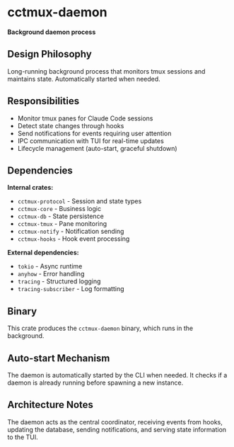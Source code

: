 # cctmux-daemon

**Background daemon process**

## Design Philosophy

Long-running background process that monitors tmux sessions and maintains state. Automatically started when needed.

## Responsibilities

- Monitor tmux panes for Claude Code sessions
- Detect state changes through hooks
- Send notifications for events requiring user attention
- IPC communication with TUI for real-time updates
- Lifecycle management (auto-start, graceful shutdown)

## Dependencies

**Internal crates:**
- `cctmux-protocol` - Session and state types
- `cctmux-core` - Business logic
- `cctmux-db` - State persistence
- `cctmux-tmux` - Pane monitoring
- `cctmux-notify` - Notification sending
- `cctmux-hooks` - Hook event processing

**External dependencies:**
- `tokio` - Async runtime
- `anyhow` - Error handling
- `tracing` - Structured logging
- `tracing-subscriber` - Log formatting

## Binary

This crate produces the `cctmux-daemon` binary, which runs in the background.

## Auto-start Mechanism

The daemon is automatically started by the CLI when needed. It checks if a daemon is already running before spawning a new instance.

## Architecture Notes

The daemon acts as the central coordinator, receiving events from hooks, updating the database, sending notifications, and serving state information to the TUI.
